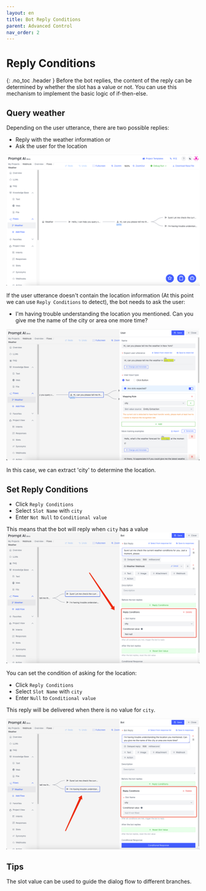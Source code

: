 ```yaml
---
layout: en
title: Bot Reply Conditions
parent: Advanced Control
nav_order: 2
---
```

# Reply Conditions
{: .no_toc .header }
Before the bot replies, the content of the reply can be determined by whether the slot has a value or not. You can use this mechanism to implement the  basic logic of if-then-else. 

## Query weather 
Depending on the user utterance, there are two possible replies:
- Reply with the weather information or
- Ask the user for the location
  
![reply-conditions-01.png](/assets/images/addvanced_control/reply-conditions-01.png)

If the user utterance doesn't contain the location information (At this point we can use `Reply Conditions` to detect), the bot needs to ask the user:
- I'm having trouble understanding the location you mentioned. Can you give me the name of the city or area one more time?

![reply-conditions-02.png](/assets/images/addvanced_control/reply-conditions-02.png)

In this case, we can extract 'city' to determine the location.  

## Set Reply Conditions
- Click `Reply Conditions`
- Select `Slot Name` with `city`
- Enter `Not Null` to `Conditional value`

This means that the bot will reply when `city` has a value
![reply-conditions-03.png](/assets/images/addvanced_control/reply-conditions-03.png)

You can set the condition of asking for the location:
- Click `Reply Conditions`
- Select `Slot Name` with `city`
- Enter `Null` to `Conditional value`

This reply will be delivered when there is no value for `city`.

![reply-conditions-04.png](/assets/images/addvanced_control/reply-conditions-04.png)
## Tips
The slot value can be used to guide the dialog flow to different branches. 
